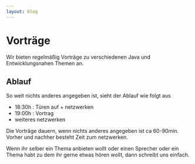 ```yaml
---
layout: blog
---
```

# Vorträge

Wir bieten regelmäßig Vorträge zu verschiedenen Java und Entwicklungsnahen
Themen an.

## Ablauf

So weit nichts anderes angegeben ist, sieht der Ablauf wie folgt aus

* 18:30h : Türen auf + netzwerken
* 19:00h : Vortrag
* weiteres netzwerken

Die Vorträge dauern, wenn nichts anderes angegeben ist ca 60-90min.
Vorher und nachher besteht Zeit zum netzwerken.

Wenn ihr selber ein Thema anbieten wollt oder einen Sprecher oder ein Thema
habt zu dem ihr gerne etwas hören wollt, dann schreibt uns einfach.

